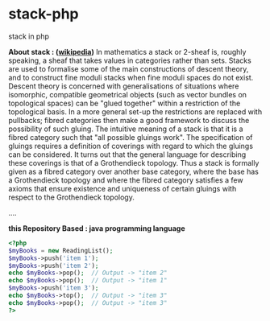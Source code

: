 # stack-php
stack in php

**About stack : ([wikipedia](https://en.wikipedia.org/wiki/Stack_(mathematics)))**
In mathematics a stack or 2-sheaf is, roughly speaking, a sheaf that takes values in categories rather than sets. Stacks are used to formalise some of the main constructions of descent theory, and to construct fine moduli stacks when fine moduli spaces do not exist.
Descent theory is concerned with generalisations of situations where isomorphic, compatible geometrical objects (such as vector bundles on topological spaces) can be "glued together" within a restriction of the topological basis. In a more general set-up the restrictions are replaced with pullbacks; fibred categories then make a good framework to discuss the possibility of such gluing. The intuitive meaning of a stack is that it is a fibred category such that "all possible gluings work". The specification of gluings requires a definition of coverings with regard to which the gluings can be considered. It turns out that the general language for describing these coverings is that of a Grothendieck topology. Thus a stack is formally given as a fibred category over another base category, where the base has a Grothendieck topology and where the fibred category satisfies a few axioms that ensure existence and uniqueness of certain gluings with respect to the Grothendieck topology.

....


**this Repository Based : java programming language**


```php
<?php
$myBooks = new ReadingList();
$myBooks->push('item 1');
$myBooks->push('item 2');
echo $myBooks->pop();  // Output -> "item 2"
echo $myBooks->pop();  // Output -> "item 1"
$myBooks->push('item 3');
echo $myBooks->top();  // Output -> "item 3"
echo $myBooks->pop();  // Output -> "item 3" 
?>
```
